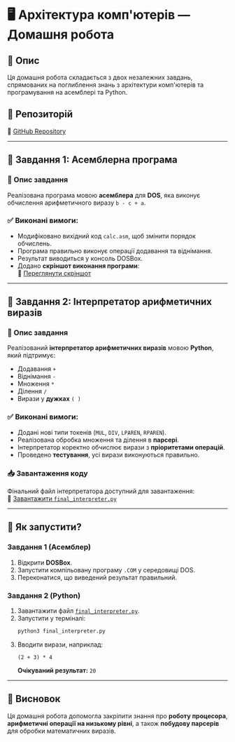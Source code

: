 # 🖥️ Архітектура комп'ютерів — Домашня робота

## 📌 Опис
Ця домашня робота складається з двох незалежних завдань, спрямованих на поглиблення знань з архітектури комп'ютерів та програмування на асемблері та Python.

## 📁 Репозиторій
🔗 [GitHub Repository](https://github.com/mxmz-code/goit-cs-hw-01)

---

## 📌 Завдання 1: Асемблерна програма

### 📜 Опис завдання
Реалізована програма мовою **асемблера** для **DOS**, яка виконує обчислення арифметичного виразу `b - c + a`.

### ✅ Виконані вимоги:
- Модифіковано вихідний код `calc.asm`, щоб змінити порядок обчислень.
- Програма правильно виконує операції додавання та віднімання.
- Результат виводиться у консоль DOSBox.
- Додано **скріншот виконання програми**:  
  📸 [Переглянути скріншот](https://github.com/mxmz-code/goit-cs-hw-01/blob/main/1-calc/calc.png)

---

## 📌 Завдання 2: Інтерпретатор арифметичних виразів

### 📜 Опис завдання
Реалізований **інтерпретатор арифметичних виразів** мовою **Python**, який підтримує:
- Додавання `+`
- Віднімання `-`
- Множення `*`
- Ділення `/`
- Вирази у **дужках** `( )`

### ✅ Виконані вимоги:
- Додані нові типи токенів (`MUL`, `DIV`, `LPAREN`, `RPAREN`).
- Реалізована обробка множення та ділення в **парсері**.
- Інтерпретатор коректно обчислює вирази з **пріоритетами операцій**.
- Проведено **тестування**, усі вирази виконуються правильно.

### 📥 Завантаження коду
Фінальний файл інтерпретатора доступний для завантаження:  
📄 [Завантажити `final_interpreter.py`](sandbox:/mnt/data/final_interpreter.py)

---

## 🚀 Як запустити?
### **Завдання 1 (Асемблер)**
1. Відкрити **DOSBox**.
2. Запустити компільовану програму `.COM` у середовищі DOS.
3. Переконатися, що виведений результат правильний.

### **Завдання 2 (Python)**
1. Завантажити файл [`final_interpreter.py`](sandbox:/mnt/data/final_interpreter.py).
2. Запустити у терміналі:
   ```sh
   python3 final_interpreter.py
   ```
3. Вводити вирази, наприклад:
   ```
   (2 + 3) * 4
   ```
   **Очікуваний результат:** `20`

---

## 📌 Висновок
Ця домашня робота допомогла закріпити знання про **роботу процесора**, **арифметичні операції на низькому рівні**, а також **побудову парсерів** для обробки математичних виразів.

